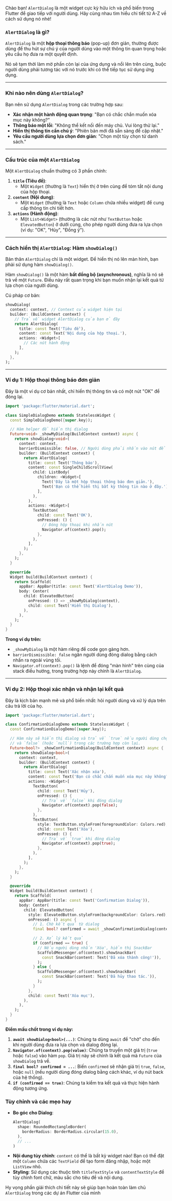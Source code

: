Chào bạn! `AlertDialog` là một widget cực kỳ hữu ích và phổ biến trong Flutter để giao tiếp với người dùng. Hãy cùng nhau tìm hiểu chi tiết từ A-Z về cách sử dụng nó nhé!

### `AlertDialog` là gì?

`AlertDialog` là một **hộp thoại thông báo** (pop-up) đơn giản, thường được dùng để thu hút sự chú ý của người dùng vào một thông tin quan trọng hoặc yêu cầu họ đưa ra một quyết định.

Nó sẽ tạm thời làm mờ phần còn lại của ứng dụng và nổi lên trên cùng, buộc người dùng phải tương tác với nó trước khi có thể tiếp tục sử dụng ứng dụng.

---

### Khi nào nên dùng `AlertDialog`?

Bạn nên sử dụng `AlertDialog` trong các trường hợp sau:

*   **Xác nhận một hành động quan trọng**: "Bạn có chắc chắn muốn xóa mục này không?"
*   **Thông báo một lỗi**: "Không thể kết nối đến máy chủ. Vui lòng thử lại."
*   **Hiển thị thông tin cần chú ý**: "Phiên bản mới đã sẵn sàng để cập nhật."
*   **Yêu cầu người dùng lựa chọn đơn giản**: "Chọn một tùy chọn từ danh sách."

---

### Cấu trúc của một `AlertDialog`

Một `AlertDialog` chuẩn thường có 3 phần chính:

1.  **`title` (Tiêu đề)**:
    *   Một `Widget` (thường là `Text`) hiển thị ở trên cùng để tóm tắt nội dung của hộp thoại.
2.  **`content` (Nội dung)**:
    *   Một `Widget` (thường là `Text` hoặc `Column` chứa nhiều widget) để cung cấp thông tin chi tiết hơn.
3.  **`actions` (Hành động)**:
    *   Một `List<Widget>` (thường là các nút như `TextButton` hoặc `ElevatedButton`) ở dưới cùng, cho phép người dùng đưa ra lựa chọn (ví dụ: "OK", "Hủy", "Đồng ý").

---

### Cách hiển thị `AlertDialog`: Hàm `showDialog()`

Bản thân `AlertDialog` chỉ là một widget. Để hiển thị nó lên màn hình, bạn phải sử dụng hàm `showDialog()`.

Hàm `showDialog()` là một hàm **bất đồng bộ (asynchronous)**, nghĩa là nó sẽ trả về một `Future`. Điều này rất quan trọng khi bạn muốn nhận lại kết quả từ lựa chọn của người dùng.

Cú pháp cơ bản:

```dart
showDialog(
  context: context, // Context của widget hiện tại
  builder: (BuildContext context) {
    // Trả về widget AlertDialog của bạn ở đây
    return AlertDialog(
      title: const Text('Tiêu đề'),
      content: const Text('Nội dung của hộp thoại.'),
      actions: <Widget>[
        // Các nút hành động
      ],
    );
  },
);
```

---

### Ví dụ 1: Hộp thoại thông báo đơn giản

Đây là một ví dụ cơ bản nhất, chỉ hiển thị thông tin và có một nút "OK" để đóng lại.

```dart
import 'package:flutter/material.dart';

class SimpleDialogDemo extends StatelessWidget {
  const SimpleDialogDemo({super.key});

  // Hàm helper để hiển thị dialog
  Future<void> _showMyDialog(BuildContext context) async {
    return showDialog<void>(
      context: context,
      barrierDismissible: false, // Người dùng phải nhấn vào nút để đóng!
      builder: (BuildContext context) {
        return AlertDialog(
          title: const Text('Thông báo'),
          content: const SingleChildScrollView(
            child: ListBody(
              children: <Widget>[
                Text('Đây là một hộp thoại thông báo đơn giản.'),
                Text('Bạn có thể hiển thị bất kỳ thông tin nào ở đây.'),
              ],
            ),
          ),
          actions: <Widget>[
            TextButton(
              child: const Text('OK'),
              onPressed: () {
                // Đóng hộp thoại khi nhấn nút
                Navigator.of(context).pop();
              },
            ),
          ],
        );
      },
    );
  }

  @override
  Widget build(BuildContext context) {
    return Scaffold(
      appBar: AppBar(title: const Text('AlertDialog Demo')),
      body: Center(
        child: ElevatedButton(
          onPressed: () => _showMyDialog(context),
          child: const Text('Hiển thị Dialog'),
        ),
      ),
    );
  }
}
```
**Trong ví dụ trên:**
*   `_showMyDialog` là một hàm riêng để code gọn gàng hơn.
*   `barrierDismissible: false` ngăn người dùng đóng dialog bằng cách nhấn ra ngoài vùng tối.
*   `Navigator.of(context).pop()` là lệnh để đóng "màn hình" trên cùng của stack điều hướng, trong trường hợp này chính là `AlertDialog`.

---

### Ví dụ 2: Hộp thoại xác nhận và nhận lại kết quả

Đây là kịch bản mạnh mẽ và phổ biến nhất: hỏi người dùng và xử lý dựa trên câu trả lời của họ.

```dart
import 'package:flutter/material.dart';

class ConfirmationDialogDemo extends StatelessWidget {
  const ConfirmationDialogDemo({super.key});

  // Hàm này sẽ hiển thị dialog và trả về `true` nếu người dùng chọn 'Xóa',
  // và `false` (hoặc `null`) trong các trường hợp còn lại.
  Future<bool?> _showConfirmationDialog(BuildContext context) async {
    return showDialog<bool>(
      context: context,
      builder: (BuildContext context) {
        return AlertDialog(
          title: const Text('Xác nhận xóa'),
          content: const Text('Bạn có chắc chắn muốn xóa mục này không? Hành động này không thể hoàn tác.'),
          actions: <Widget>[
            TextButton(
              child: const Text('Hủy'),
              onPressed: () {
                // Trả về `false` khi đóng dialog
                Navigator.of(context).pop(false);
              },
            ),
            TextButton(
              style: TextButton.styleFrom(foregroundColor: Colors.red),
              child: const Text('Xóa'),
              onPressed: () {
                // Trả về `true` khi đóng dialog
                Navigator.of(context).pop(true);
              },
            ),
          ],
        );
      },
    );
  }

  @override
  Widget build(BuildContext context) {
    return Scaffold(
      appBar: AppBar(title: const Text('Confirmation Dialog')),
      body: Center(
        child: ElevatedButton(
          style: ElevatedButton.styleFrom(backgroundColor: Colors.red),
          onPressed: () async {
            // 1. Chờ kết quả từ dialog
            final bool? confirmed = await _showConfirmationDialog(context);

            // 2. Xử lý kết quả
            if (confirmed == true) {
              // Nếu người dùng nhấn 'Xóa', hiển thị SnackBar
              ScaffoldMessenger.of(context).showSnackBar(
                const SnackBar(content: Text('Đã xóa thành công!')),
              );
            } else {
              ScaffoldMessenger.of(context).showSnackBar(
                const SnackBar(content: Text('Đã hủy thao tác.')),
              );
            }
          },
          child: const Text('Xóa mục'),
        ),
      ),
    );
  }
}
```
**Điểm mấu chốt trong ví dụ này:**
1.  **`await showDialog<bool>(...)`**: Chúng ta dùng `await` để "chờ" cho đến khi người dùng đưa ra lựa chọn và dialog đóng lại.
2.  **`Navigator.of(context).pop(value)`**: Chúng ta truyền một giá trị (`true` hoặc `false`) vào hàm `pop`. Giá trị này sẽ chính là kết quả mà `Future` của `showDialog` trả về.
3.  **`final bool? confirmed = ...`**: Biến `confirmed` sẽ nhận giá trị `true`, `false`, hoặc `null` (nếu người dùng đóng dialog bằng cách khác, ví dụ nút back của hệ thống).
4.  **`if (confirmed == true)`**: Chúng ta kiểm tra kết quả và thực hiện hành động tương ứng.

### Tùy chỉnh và các mẹo hay

*   **Bo góc cho Dialog**:
    ```dart
    AlertDialog(
      shape: RoundedRectangleBorder(
        borderRadius: BorderRadius.circular(15.0),
      ),
      // ...
    )
    ```
*   **Nội dung tùy chỉnh**: `content` có thể là bất kỳ widget nào! Bạn có thể đặt một `Column` chứa các `TextField` để tạo form đăng nhập, hoặc một `ListView` nhỏ.
*   **Styling**: Sử dụng các thuộc tính `titleTextStyle` và `contentTextStyle` để tùy chỉnh font chữ, màu sắc cho tiêu đề và nội dung.

Hy vọng phần giải thích chi tiết này sẽ giúp bạn hoàn toàn làm chủ `AlertDialog` trong các dự án Flutter của mình
